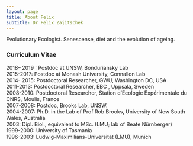 ```yaml
---
layout: page
title: About Felix
subtitle: Dr Felix Zajitschek
---
```

Evolutionary Ecologist. Senescense, diet and the evolution of ageing.   

### Curriculum Vitae
   
2018– 2019 : Postdoc at UNSW, Bonduriansky Lab   
2015-2017: Postdoc at Monash University, Connallon Lab   
2014- 2015: Postdoctoral Researcher, GWU, Washington DC, USA   
2011-2013: Postdoctoral Researcher, EBC , Uppsala, Sweden      
2008-2010: Postdoctoral Researcher, Station d’Ecologie Expérimentale du CNRS, Moulis, France    
2007-2008: Postdoc, Brooks Lab, UNSW.   
2004-2007: Ph.D. in the Lab of Prof Rob Brooks, University of New South Wales, Australia   
2003: Dipl. Biol., equivalent to MSc. (LMU;  lab of Beate Nürnberger)    
1999-2000: University of Tasmania    
1996-2003: Ludwig-Maximilians-Universität (LMU), Munich
